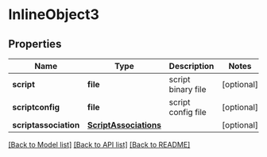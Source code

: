# InlineObject3

## Properties
Name | Type | Description | Notes
------------ | ------------- | ------------- | -------------
**script** | **file** | script binary file | [optional] 
**scriptconfig** | **file** | script config file | [optional] 
**scriptassociation** | [**ScriptAssociations**](ScriptAssociations.md) |  | [optional] 

[[Back to Model list]](../README.md#documentation-for-models) [[Back to API list]](../README.md#documentation-for-api-endpoints) [[Back to README]](../README.md)


